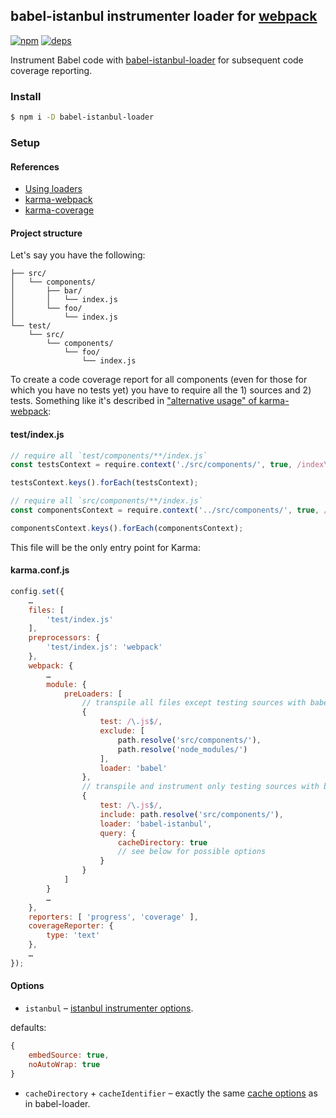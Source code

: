 ## babel-istanbul instrumenter loader for [webpack](https://webpack.github.io/)

[![npm](http://img.shields.io/npm/v/babel-istanbul-loader.svg?style=flat-square)](https://www.npmjs.org/package/babel-istanbul-loader)
[![deps](http://img.shields.io/david/deepsweet/babel-istanbul-loader.svg?style=flat-square)](https://david-dm.org/deepsweet/babel-istanbul-loader)

Instrument Babel code with [babel-istanbul-loader](https://github.com/ambitioninc/babel-istanbul) for subsequent code coverage reporting.

### Install

```sh
$ npm i -D babel-istanbul-loader
```

### Setup

#### References

* [Using loaders](https://webpack.github.io/docs/using-loaders.html)
* [karma-webpack](https://github.com/webpack/karma-webpack#karma-webpack)
* [karma-coverage](https://github.com/karma-runner/karma-coverage#configuration)

#### Project structure

Let's say you have the following:

```
├── src/
│   └── components/
│       ├── bar/
│       │   └── index.js
│       └── foo/
│           └── index.js
└── test/
    └── src/
        └── components/
            └── foo/
                └── index.js
```

To create a code coverage report for all components (even for those for which you have no tests yet) you have to require all the 1) sources and 2) tests. Something like it's described in ["alternative usage" of karma-webpack](https://github.com/webpack/karma-webpack#alternative-usage):

#### test/index.js

```js
// require all `test/components/**/index.js`
const testsContext = require.context('./src/components/', true, /index\.js$/);

testsContext.keys().forEach(testsContext);

// require all `src/components/**/index.js`
const componentsContext = require.context('../src/components/', true, /index\.js$/);

componentsContext.keys().forEach(componentsContext);
```

This file will be the only entry point for Karma:

#### karma.conf.js

```js
config.set({
    …
    files: [
        'test/index.js'
    ],
    preprocessors: {
        'test/index.js': 'webpack'
    },
    webpack: {
        …
        module: {
            preLoaders: [
                // transpile all files except testing sources with babel as usual
                {
                    test: /\.js$/,
                    exclude: [
                        path.resolve('src/components/'),
                        path.resolve('node_modules/')
                    ],
                    loader: 'babel'
                },
                // transpile and instrument only testing sources with babel-istanbul
                {
                    test: /\.js$/,
                    include: path.resolve('src/components/'),
                    loader: 'babel-istanbul',
                    query: {
                        cacheDirectory: true
                        // see below for possible options
                    }
                }
            ]
        }
        …
    },
    reporters: [ 'progress', 'coverage' ],
    coverageReporter: {
        type: 'text'
    },
    …
});
```

#### Options

* `istanbul` – [istanbul instrumenter options](https://gotwarlost.github.io/istanbul/public/apidocs/classes/InstrumentOptions.html).

defaults:

```js
{
    embedSource: true,
    noAutoWrap: true
}
```

* `cacheDirectory` + `cacheIdentifier` – exactly the same [cache options](https://github.com/babel/babel-loader#options) as in babel-loader.

